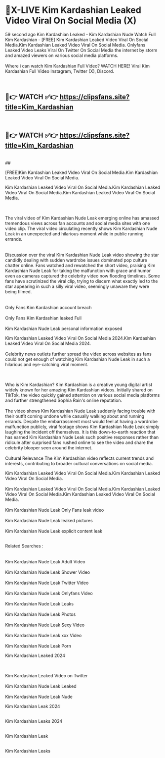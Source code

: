 # 🔴X-LIVE Kim Kardashian Leaked Video Viral On Social Media (X)<br>


59 second ago Kim Kardashian Leaked  - Kim Kardashian Nude  Watch Full Kim Kardashian - [FREE] Kim Kardashian Leaked Video Viral On Social Media.Kim Kardashian Leaked Video Viral On Social Media.   Onlyfans Leaked Video Leaks Viral On Twitter On Social Media the internet by storm and amazed viewers on various social media platforms. <br><br>
Where i can watch Kim Kardashian Full Video? WATCH HERE! Viral Kim Kardashian Full Video Instagram, Twitter (X), Discord. <br>


 <br>

##  🔴👉 WATCH ✅👉  <a href="https://clipsfans.site?title=Kim_Kardashian&ref=git">https://clipsfans.site?title=Kim_Kardashian</a> <br>
  <br>

##  🔴👉 WATCH ✅👉  <a href="https://clipsfans.site?title=Kim_Kardashian&ref=git">https://clipsfans.site?title=Kim_Kardashian</a> <br>
  <br>
  ##



[FREE]Kim Kardashian Leaked Video Viral On Social Media.Kim Kardashian Leaked Video Viral On Social Media. <br>

Kim Kardashian Leaked Video Viral On Social Media.Kim Kardashian Leaked Video Viral On Social Media.Kim Kardashian Leaked Video Viral On Social Media. <br>


  <br>

  <br>
The viral video of Kim Kardashian Nude Leak emerging online has amassed tremendous views across fan accounts and social media sites with one video clip. The viral video circulating recently shows Kim Kardashian Nude Leak in an unexpected and hilarious moment while in public running errands.<br>
<br>


<br>
Discussion over the viral Kim Kardashian Nude Leak video showing the star candidly dealing with sudden wardrobe issues dominated pop culture chatter online. Fans watched and rewatched the short video, praising Kim Kardashian Nude Leak for taking the malfunction with grace and humor even as cameras captured the celebrity video now flooding timelines. Some fans have scrutinized the viral clip, trying to discern what exactly led to the star appearing in such a silly viral video, seemingly unaware they were being filmed.<br>
<br>
<br> 
Only Fans Kim Kardashian account breach<br>
<br>
Only Fans Kim Kardashian leaked Full <br>
<br>
Kim Kardashian Nude Leak personal information exposed<br>

Kim Kardashian Leaked Video Viral On Social Media 2024.Kim Kardashian Leaked Video Viral On Social Media 2024. <br>
<br>
Celebrity news outlets further spread the video across websites as fans could not get enough of watching Kim Kardashian Nude Leak in such a hilarious and eye-catching viral moment.<br>
<br>

<br>
Who is Kim Kardashian? Kim Kardashian is a creative young digital artist widely known for her amazing Kim Kardashian videos. Initially shared on TikTok, the video quickly gained attention on various social media platforms and further strengthened Sophia Rain's online reputation.<br>
<br>
The video shows Kim Kardashian Nude Leak suddenly facing trouble with their outfit coming undone while casually walking about and running errands. Despite the embarrassment most would feel at having a wardrobe malfunction publicly, viral footage shows Kim Kardashian Nude Leak simply laughing the incident off themselves. It is this down-to-earth reaction that has earned Kim Kardashian Nude Leak such positive responses rather than ridicule after surprised fans rushed online to see the video and share the celebrity blooper seen around the internet.<br>
<br>
Cultural Relevance The Kim Kardashian video reflects current trends and interests, contributing to broader cultural conversations on social media.<br>

Kim Kardashian Leaked Video Viral On Social Media.Kim Kardashian Leaked Video Viral On Social Media.<br>
<br>
Kim Kardashian Leaked Video Viral On Social Media.Kim Kardashian Leaked Video Viral On Social Media.Kim Kardashian Leaked Video Viral On Social Media.<br>
<br>
Kim Kardashian Nude Leak Only Fans leak video<br>
<br>
Kim Kardashian Nude Leak leaked pictures<br>
<br>
Kim Kardashian Nude Leak explicit content leak<br>


<br>
Related Searches :<br>
<br>

<br>
Kim Kardashian Nude Leak Adult Video<br>
<br>
Kim Kardashian Nude Leak Shower Video<br>
<br>
Kim Kardashian Nude Leak Twitter Video<br>
<br>
Kim Kardashian Nude Leak Onlyfans Video<br>
<br>
Kim Kardashian Nude Leak Leaks<br>
<br>
Kim Kardashian Nude Leak Photos<br>

<br>
Kim Kardashian Nude Leak Sexy Video<br>
<br>
Kim Kardashian Nude Leak xxx Video<br>
<br>
Kim Kardashian Nude Leak Porn<br>

Kim Kardashian  Leaked 2024 <br> <br>
<br>

Kim Kardashian Leaked Video on Twitter <br>
<br>
Kim Kardashian Nude Leak Leaked<br>
<br>
Kim Kardashian Nude Leak Nude<br>


Kim Kardashian  Leak 2024 <br> <br>



Kim Kardashian  Leaks 2024 <br> <br>



 
Kim Kardashian  Leak<br> <br>



Kim Kardashian  Leaks<br> <br>





</p>




 



</p>










